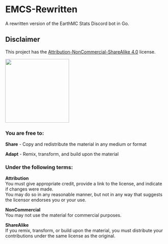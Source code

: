 # EMCS-Rewritten
 A rewritten version of the EarthMC Stats Discord bot in Go.

## Disclaimer
This project has the [Attribution-NonCommercial-ShareAlike 4.0](https://creativecommons.org/licenses/by-nc-sa/4.0/) license.

 <img width="200" src="https://mirrors.creativecommons.org/presskit/buttons/88x31/png/by-nc-sa.png">

### You are free to:
**Share** - Copy and redistribute the material in any medium or format<p><p>
**Adapt** - Remix, transform, and build upon the material

### Under the following terms:
**Attribution**<br>
You must give appropriate credit, provide a link to the license, and indicate if changes were made.<br>
You may do so in any reasonable manner, but not in any way that suggests the licensor endorses you or your use.<br>

**NonCommercial**<br>
You may not use the material for commercial purposes.<br>

**ShareAlike**<br>
If you remix, transform, or build upon the material, you must distribute your contributions under the same license as the original.

